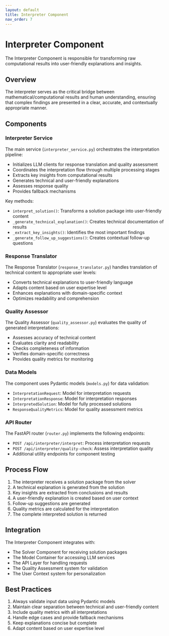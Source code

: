 ```yaml
---
layout: default
title: Interpreter Component
nav_order: 7
---
```


# Interpreter Component

The Interpreter Component is responsible for transforming raw computational results into user-friendly explanations and insights.

## Overview

The interpreter serves as the critical bridge between mathematical/computational results and human understanding, ensuring that complex findings are presented in a clear, accurate, and contextually appropriate manner.

## Components

### Interpreter Service

The main service (`interpreter_service.py`) orchestrates the interpretation pipeline:

- Initializes LLM clients for response translation and quality assessment
- Coordinates the interpretation flow through multiple processing stages
- Extracts key insights from computational results
- Generates technical and user-friendly explanations
- Assesses response quality
- Provides fallback mechanisms

Key methods:
- `interpret_solution()`: Transforms a solution package into user-friendly content
- `_generate_technical_explanation()`: Creates technical documentation of results
- `_extract_key_insights()`: Identifies the most important findings
- `_generate_follow_up_suggestions()`: Creates contextual follow-up questions

### Response Translator

The Response Translator (`response_translator.py`) handles translation of technical content to appropriate user levels:

- Converts technical explanations to user-friendly language
- Adapts content based on user expertise level
- Enhances explanations with domain-specific context
- Optimizes readability and comprehension

### Quality Assessor

The Quality Assessor (`quality_assessor.py`) evaluates the quality of generated interpretations:

- Assesses accuracy of technical content
- Evaluates clarity and readability
- Checks completeness of information
- Verifies domain-specific correctness
- Provides quality metrics for monitoring

### Data Models

The component uses Pydantic models (`models.py`) for data validation:

- `InterpretationRequest`: Model for interpretation requests
- `InterpretationResponse`: Model for interpretation responses
- `InterpretedSolution`: Model for fully processed solutions
- `ResponseQualityMetrics`: Model for quality assessment metrics

### API Router

The FastAPI router (`router.py`) implements the following endpoints:

- `POST /api/interpreter/interpret`: Process interpretation requests
- `POST /api/interpreter/quality-check`: Assess interpretation quality
- Additional utility endpoints for component testing

## Process Flow

1. The interpreter receives a solution package from the solver
2. A technical explanation is generated from the solution
3. Key insights are extracted from conclusions and results
4. A user-friendly explanation is created based on user context
5. Follow-up suggestions are generated
6. Quality metrics are calculated for the interpretation
7. The complete interpreted solution is returned

## Integration

The Interpreter Component integrates with:

- The Solver Component for receiving solution packages
- The Model Container for accessing LLM services
- The API Layer for handling requests
- The Quality Assessment system for validation
- The User Context system for personalization

## Best Practices

1. Always validate input data using Pydantic models
2. Maintain clear separation between technical and user-friendly content
3. Include quality metrics with all interpretations
4. Handle edge cases and provide fallback mechanisms
5. Keep explanations concise but complete
6. Adapt content based on user expertise level 